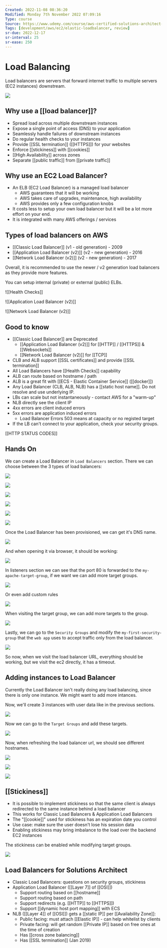 ```yaml
---
Created: 2022-11-08 08:36:20
Modified: Monday 7th November 2022 07:09:16
Type: course
Source: https://www.udemy.com/course/aws-certified-solutions-architect-associate-saa-c01/?xref=E0Aed11STH4LPUQvCz0GJFABTmM=
Tags: [development/aws/ec2/elastic-loadbalancer, review]
sr-due: 2022-12-17
sr-interval: 25
sr-ease: 250
---
```


# Load Balancing

Load balancers are servers that forward internet traffic to multiple servers (EC2 instances) downstream.

![](../../../images/2019-11-22-14-01-25.png)

## Why use a [[load balancer]]?
- Spread load across multiple downstream instances
- Expose a single point of access (DNS) to your application
- Seamlessly handle failures of downstream instances
- Do regular health checks to your instances
- Provide [[SSL termination]] ([[HTTPS]]) for your websites
- Enforce [[stickiness]] with [[cookies]]
- [[High Availability]] across zones
- Separate [[public traffic]] from [[private traffic]]

## Why use an EC2 Load Balancer?

- An ELB (EC2 Load Balancer) is a managed load balancer
    - AWS guarantees that it will be working
    - AWS takes care of upgrades, maintenance, high availability
    - AWS provides only a few configuration knobs
- It costs less to setup your own load balancer but it will be a lot more effort on your end.
- It is integrated with many AWS offerings / services

## Types of load balancers on AWS

- [[Classic Load Balancer]] (v1 - old generation) - 2009
- [[Application Load Balancer (v2)]] (v2 - new generation) - 2016
- [[Network Load Balancer (v2)]] (v2 - new generation) - 2017

Overall, it is recommended to use the newer / v2 generation load balancers as they provide more features.

You can setup internal (private) or external (public) ELBs.

![[Health Checks]]

![[Application Load Balancer (v2)]]

![[Network Load Balancer (v2)]]

## Good to know
- [[Classic Load Balancer]] are Deprecated
    - [[Application Load Balancer (v2)]] for [[HTTP]] / [[HTTPS]] & [[Websockets]]
    - [[Network Load Balancer (v2)]] for [[TCP]]
- CLB and ALB support [[SSL certificates]] and provide [[SSL termination]]
- All Load Balancers have [[Health Checks]] capability
- ALB can route based on hostname / path
- ALB is a great fit with [[ECS - Elastic Container Service]] ([[docker]])
- Any Load Balancer (CLB, ALB, NLB) has a [[static host name]]. Do not resolve and use underlying IP.
- LBs can scale but not instantaneously - contact AWS for a "warm-up"
- NLB directly see the client IP
- 4xx errors are client induced errors
- 5xx errors are application induced errors
    - Load Balancer Errors 503 means at capacity or no registed target
- If the LB can't connect to your application, check your security groups.

[[HTTP STATUS CODES]]

## Hands On

We can create a Load Balancer in `Load Balancers` section. There we can choose between the 3 types of load balancers:

![](../../../images/2019-11-22-14-25-39.png)

![](../../../images/2019-11-22-14-27-17.png)

![](../../../images/2019-11-22-14-28-34.png)

![](../../../images/2019-11-22-14-29-36.png)

![](../../../images/2019-11-22-14-33-21.png)

![](../../../images/2019-11-22-14-33-55.png)

Once the Load Balancer has been provisioned, we can get it's DNS name.

![](../../../images/2019-11-22-14-35-13.png)

And when opening it via browser, it should be working:

![](../../../images/2019-11-22-14-35-57.png)

In listeners section we can see that the port 80 is forwarded to the `my-apache-target-group`, if we want we can add more target groups.

![](../../../images/2019-11-22-14-37-17.png)

Or even add custom rules

![](../../../images/2019-11-22-14-38-18.png)

When visiting the target group, we can add more targets to the group.

![](../../../images/2019-11-22-14-39-16.png)

Lastly, we can go to the `Security Groups` and modify the `my-first-security-group` that the `web app` uses to accept traffic only from the load balancer.

![](../../../images/2019-11-22-14-41-16.png)

So now, when we visit the load balancer URL, everything should be working, but we visit the ec2 directly, it has a timeout.

## Adding instances to Load Balancer

Currently the Load Balancer isn't really doing any load balancing, since there is only one instance. We might want to add more intances.

Now, we'll create 3 instances with user data like in the previous sections.

![](../../../images/2019-11-22-14-49-24.png)

Now we can go to the `Target Groups` and add these targets.

![](../../../images/2019-11-22-14-50-07.png)

Now, when refreshing the load balancer url, we should see different hostnames.

![](../../../images/2019-11-22-14-51-01.png)

![](../../../images/2019-11-22-14-51-17.png)

![](../../../images/2019-11-22-14-51-34.png)

## [[Stickiness]]

- It is possible to implement stickiness so that the same client is always redirected to the same instance behind a load balancer
- This works for Classic Load Balancers & Application Load Balancers
- The "[[cookie]]" used for stickiness has an expiration date you control
- Use case: make sure the user doesn't lose his session data
- Enabling stickiness may bring imbalance to the load over the backend EC2 instances

The stickiness can be enabled while modifying target groups.

![](../../../images/2019-11-22-14-55-23.png)

## Load Balancers for Solutions Architect

- Classic Load Balancers: questions on security groups, stickiness
- Application Load Balancer ([[Layer 7]] of [[OSI]])
    - Support routing based on [[hostname]]
    - Support routing based on path
    - Support redirects (e.g. [[HTTP]] to [[HTTPS]])
    - Support [[dynamic host port mapping]] with ECS
- NLB ([[Layer 4]] of [[OSI]]) gets a [[static IP]] per [[Availability Zone]]:
    - Public facing: must attach [[Elastic IP]] - can help whitelist by clients
    - Private facing: will get random [[Private IP]] based on free ones at the time of creation
    - Has [[cross zone balancing]]
    - Has [[SSL termination]] (Jan 2019)
